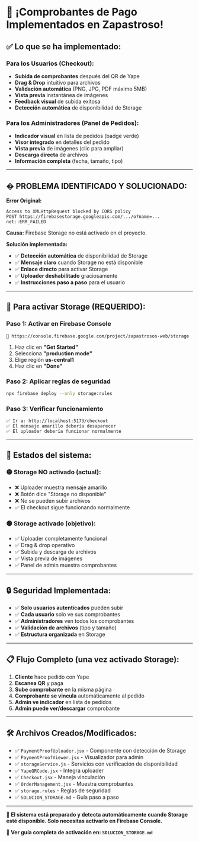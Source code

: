 # 🎉 ¡Comprobantes de Pago Implementados en Zapastroso!

## ✅ **Lo que se ha implementado:**

### **Para los Usuarios (Checkout):**
- **Subida de comprobantes** después del QR de Yape
- **Drag & Drop** intuitivo para archivos
- **Validación automática** (PNG, JPG, PDF máximo 5MB)
- **Vista previa** instantánea de imágenes
- **Feedback visual** de subida exitosa
- **Detección automática** de disponibilidad de Storage

### **Para los Administradores (Panel de Pedidos):**
- **Indicador visual** en lista de pedidos (badge verde)
- **Visor integrado** en detalles del pedido
- **Vista previa** de imágenes (clic para ampliar)
- **Descarga directa** de archivos
- **Información completa** (fecha, tamaño, tipo)

---

## � **PROBLEMA IDENTIFICADO Y SOLUCIONADO:**

**Error Original:**
```
Access to XMLHttpRequest blocked by CORS policy
POST https://firebasestorage.googleapis.com/.../o?name=... net::ERR_FAILED
```

**Causa:** Firebase Storage no está activado en el proyecto.

**Solución implementada:**
- ✅ **Detección automática** de disponibilidad de Storage
- ✅ **Mensaje claro** cuando Storage no está disponible  
- ✅ **Enlace directo** para activar Storage
- ✅ **Uploader deshabilitado** graciosamente
- ✅ **Instrucciones paso a paso** para el usuario

---

## 🔧 **Para activar Storage (REQUERIDO):**

### **Paso 1: Activar en Firebase Console**
```
🔗 https://console.firebase.google.com/project/zapastrosos-web/storage
```
1. Haz clic en **"Get Started"**
2. Selecciona **"production mode"**
3. Elige región **us-central1**
4. Haz clic en **"Done"**

### **Paso 2: Aplicar reglas de seguridad**
```bash
npx firebase deploy --only storage:rules
```

### **Paso 3: Verificar funcionamiento**
```
✅ Ir a: http://localhost:5173/checkout
✅ El mensaje amarillo debería desaparecer
✅ El uploader debería funcionar normalmente
```

---

## 🎯 **Estados del sistema:**

### **🟡 Storage NO activado (actual):**
- ❌ Uploader muestra mensaje amarillo
- ❌ Botón dice "Storage no disponible"
- ❌ No se pueden subir archivos
- ✅ El checkout sigue funcionando normalmente

### **🟢 Storage activado (objetivo):**
- ✅ Uploader completamente funcional
- ✅ Drag & drop operativo
- ✅ Subida y descarga de archivos
- ✅ Vista previa de imágenes
- ✅ Panel de admin muestra comprobantes

---

## 🔒 **Seguridad Implementada:**

- ✅ **Solo usuarios autenticados** pueden subir
- ✅ **Cada usuario** solo ve sus comprobantes
- ✅ **Administradores** ven todos los comprobantes
- ✅ **Validación de archivos** (tipo y tamaño)
- ✅ **Estructura organizada** en Storage

---

## 📋 **Flujo Completo (una vez activado Storage):**

1. **Cliente** hace pedido con Yape
2. **Escanea QR** y paga
3. **Sube comprobante** en la misma página
4. **Comprobante se vincula** automáticamente al pedido
5. **Admin ve indicador** en lista de pedidos
6. **Admin puede ver/descargar** comprobante

---

## 🛠️ **Archivos Creados/Modificados:**

- ✅ `PaymentProofUploader.jsx` - Componente con detección de Storage
- ✅ `PaymentProofViewer.jsx` - Visualizador para admin
- ✅ `storageService.js` - Servicios con verificación de disponibilidad
- ✅ `YapeQRCode.jsx` - Integra uploader
- ✅ `Checkout.jsx` - Maneja vinculación
- ✅ `OrderManagement.jsx` - Muestra comprobantes
- ✅ `storage.rules` - Reglas de seguridad
- ✅ `SOLUCION_STORAGE.md` - Guía paso a paso

---

**🎯 El sistema está preparado y detecta automáticamente cuando Storage esté disponible. Solo necesitas activarlo en Firebase Console.**

**📖 Ver guía completa de activación en: `SOLUCION_STORAGE.md`**